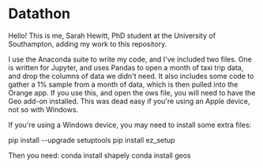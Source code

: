 # Datathon

Hello!  This is me, Sarah Hewitt, PhD student at the University of Southampton, adding my work to this repository.

I use the Anaconda suite to write my code, and I've included two files.  One is written for Jupyter, and uses Pandas to open a month of taxi trip data, and drop the columns of data we didn't need.  It also includes some code to gather a 1% sample from a month of data, which is then pulled into the Orange app.  If you use this, and open the ows file, you will need to have the Geo add-on installed.  This was dead easy if you're using an Apple device, not so with Windows.

If you're using a Windows device, you may need to install some extra files:

pip install --upgrade setuptools
pip install ez_setup

Then you need:
conda install shapely
conda install geos


